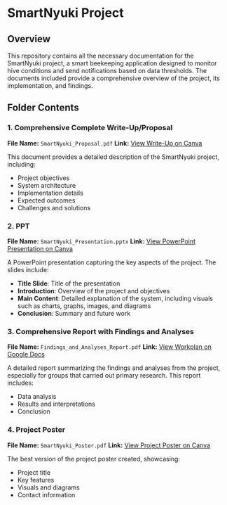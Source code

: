 # SmartNyuki Project

## Overview
This repository contains all the necessary documentation for the SmartNyuki project, a smart beekeeping application designed to monitor hive conditions and send notifications based on data thresholds. The documents included provide a comprehensive overview of the project, its implementation, and findings.

## Folder Contents

### 1. Comprehensive Complete Write-Up/Proposal
**File Name:** `SmartNyuki_Proposal.pdf`
**Link:** <a href="https://www.canva.com/design/DAGGHpPJMiA/LhCt623K4HYkTAJ2lDkqnw/edit?utm_content=DAGGHpPJMiA&utm_campaign=designshare&utm_medium=link2&utm_source=sharebutton" target="_blank">View Write-Up on Canva</a>

This document provides a detailed description of the SmartNyuki project, including:
- Project objectives
- System architecture
- Implementation details
- Expected outcomes
- Challenges and solutions

### 2. PPT
**File Name:** `SmartNyuki_Presentation.pptx`
**Link:** <a href="https://www.canva.com/design/DAGE54DdERA/jZZvV7xzDpkrD32FHEWzDg/edit?utm_content=DAGE54DdERA&utm_campaign=designshare&utm_medium=link2&utm_source=sharebutton" target="_blank">View PowerPoint Presentation on Canva</a>

A PowerPoint presentation capturing the key aspects of the project. The slides include:
- **Title Slide**: Title of the presentation
- **Introduction**: Overview of the project and objectives
- **Main Content**: Detailed explanation of the system, including visuals such as charts, graphs, images, and diagrams
- **Conclusion**: Summary and future work

### 3. Comprehensive Report with Findings and Analyses
**File Name:** `Findings_and_Analyses_Report.pdf`
**Link:** <a href="https://docs.google.com/document/d/16-WPAvwXmayfUZr7BWMLaULvfq31_Ui9vAkNVezpyWY/edit?usp=sharing" target="_blank">View Workplan on Google Docs</a>

A detailed report summarizing the findings and analyses from the project, especially for groups that carried out primary research. This report includes:
- Data analysis
- Results and interpretations
- Conclusion

### 4. Project Poster
**File Name:** `SmartNyuki_Poster.pdf`
**Link:** <a href="https://www.canva.com/design/DAGEYNeNJoM/T-hf5ynSJ80LiRt7SXnSFw/edit" target="_blank">View Project Poster on Canva</a>

The best version of the project poster created, showcasing:
- Project title
- Key features
- Visuals and diagrams
- Contact information
